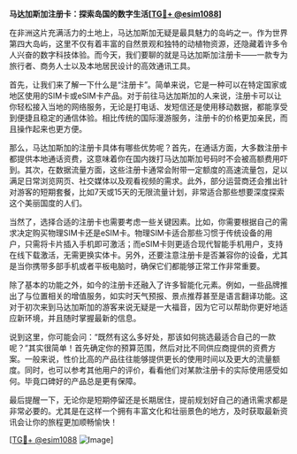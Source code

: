 **马达加斯加注册卡：探索岛国的数字生活[[TG💪+ @esim1088](https://t.me/s/esim1088)]**

在非洲这片充满活力的土地上，马达加斯加无疑是最具魅力的岛屿之一。作为世界第四大岛屿，这里不仅有着丰富的自然景观和独特的动植物资源，还隐藏着许多令人兴奋的数字科技体验。而今天，我们要聊的就是马达加斯加注册卡——一款专为旅行者、商务人士以及本地居民设计的高效通讯工具。

首先，让我们来了解一下什么是“注册卡”。简单来说，它是一种可以在特定国家或地区使用的SIM卡或eSIM卡产品。对于前往马达加斯加的人来说，注册卡可以让你轻松接入当地的网络服务，无论是打电话、发短信还是使用移动数据，都能享受到便捷且稳定的通信体验。相比传统的国际漫游服务，注册卡的价格更加亲民，而且操作起来也更方便。

那么，马达加斯加的注册卡具体有哪些优势呢？首先，在通话方面，大多数注册卡都提供本地通话资费，这意味着你在国内拨打马达加斯加号码时不会被高额费用吓到。其次，在数据流量方面，这些注册卡通常会附带一定额度的高速流量包，足以满足日常浏览网页、社交媒体以及观看视频的需求。此外，部分运营商还会推出针对游客的短期套餐，比如7天或15天的无限流量计划，非常适合那些想要深度探索这个美丽国度的人们。

当然了，选择合适的注册卡也需要考虑一些关键因素。比如，你需要根据自己的需求决定购买物理SIM卡还是eSIM卡。物理SIM卡适合那些习惯于传统设备的用户，只需将卡片插入手机即可激活；而eSIM卡则更适合现代智能手机用户，支持在线下载激活，无需更换实体卡。另外，还要注意注册卡是否兼容你的设备，尤其是当你携带多部手机或者平板电脑时，确保它们都能够正常工作非常重要。

除了基本的功能之外，如今的注册卡还融入了许多智能化元素。例如，一些品牌推出了与位置相关的增值服务，如实时天气预报、景点推荐甚至是语言翻译功能。这对于初次来到马达加斯加的游客来说无疑是一大福音，因为它可以帮助你更好地适应新环境，并且随时掌握最新的信息。

说到这里，你可能会问：“既然有这么多好处，那该如何挑选最适合自己的一款呢？”其实很简单！首先确定你的预算范围，然后对比不同供应商提供的资费方案。一般来说，性价比高的产品往往能够提供更长的使用时间以及更大的流量额度。同时，也可以参考其他用户的评价，看看他们对某款注册卡的实际使用感受如何。毕竟口碑好的产品总是更有保障。

最后提醒一下，无论你是短期停留还是长期居住，提前规划好自己的通讯需求都是非常必要的。尤其是在这样一个拥有丰富文化和壮丽景色的地方，及时获取最新资讯会让你的旅程更加顺畅愉快！

[[TG💪+ @esim1088](https://t.me/s/esim1088) ![Image](https://i.postimg.cc/4NQfJmqS/Snipaste-2025-05-13-00-14-12.png)]